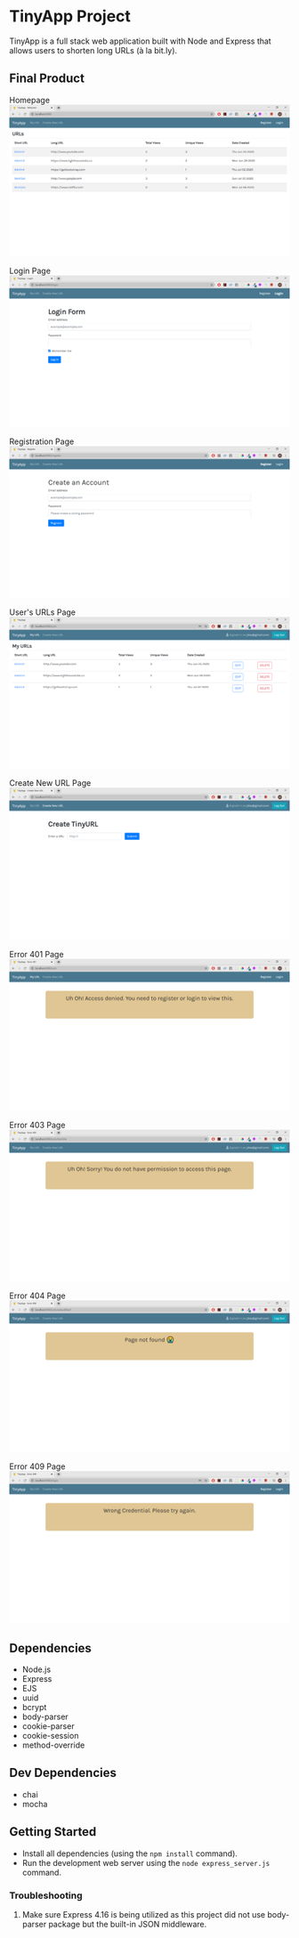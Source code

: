 # TinyApp Project

TinyApp is a full stack web application built with Node and Express that allows users to shorten long URLs (à la bit.ly).

## Final Product

Homepage
!["Homepage. Showing all urls."](./docs/homepage.png)

Login Page
!["Login Page"](./docs/login_page.png)

Registration Page
!["Registration Page"](./docs/register_page.png)

User's URLs Page
!["User's URL Page"](./docs/user_url_page.png)

Create New URL Page
!["Create New URL Page"](./docs/create_new_url.png)

Error 401 Page
!["Page not found Error 401"](./docs/page401.png)

Error 403 Page
!["Page not found Error 403"](./docs/page403.png)

Error 404 Page
!["Page not found Error 404"](./docs/page404.png)

Error 409 Page
!["Wrong Credential Error 409"](./docs/page409.png)

## Dependencies

- Node.js
- Express
- EJS
- uuid
- bcrypt
- body-parser
- cookie-parser
- cookie-session
- method-override

## Dev Dependencies
- chai
- mocha

## Getting Started

- Install all dependencies (using the `npm install` command).
- Run the development web server using the `node express_server.js` command.

### Troubleshooting
1. Make sure Express 4.16 is being utilized as this project did not use body-parser package but the built-in JSON middleware.
